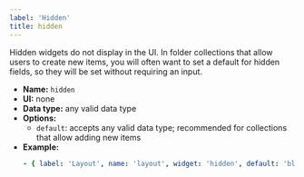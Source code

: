 ```yaml
---
label: 'Hidden'
title: hidden
---
```


Hidden widgets do not display in the UI. In folder collections that allow users to create new items, you will often want to set a default for hidden fields, so they will be set without requiring an input.

- **Name:** `hidden`
- **UI:** none
- **Data type:** any valid data type
- **Options:**
  - `default`: accepts any valid data type; recommended for collections that allow adding new items
- **Example:**
  ```yaml
  - { label: 'Layout', name: 'layout', widget: 'hidden', default: 'blog' }
  ```
